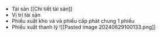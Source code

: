 - Tài sản [[Chi tiết tài sản]]
- Vị trí tài sản
- Phiếu xuất kho và và phiếu cấp phát chung 1 phiếu
- Phiếu xuất thanh lý
![[Pasted image 20240629100133.png]]